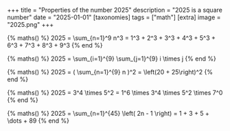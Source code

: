 +++
title = "Properties of the number 2025"
description = "2025 is a square number"
date = "2025-01-01"
[taxonomies]
tags = ["math"]
[extra]
image = "2025.png"
+++

{% maths() %}
2025 = \sum_{n=1}^9 n^3 = 1^3 + 2^3 + 3^3 + 4^3 + 5^3 + 6^3 + 7^3 + 8^3 + 9^3
{% end %}

{% maths() %}
2025 = \sum_{i=1}^{9} \sum_{j=1}^{9} i \times j
{% end %}

{% maths() %}
2025 = ( \sum_{n=1}^{9} n )^2   = \left(20 + 25\right)^2
{% end %}

{% maths() %}
2025 = 3^4 \times 5^2 = 1^6 \times 3^4 \times 5^2 \times 7^0
{% end %}

{% maths() %}
2025 = \sum_{n=1}^{45} \left( 2n - 1 \right) = 1 + 3 + 5 + \dots + 89
{% end %}
